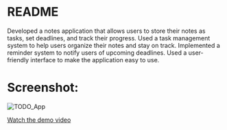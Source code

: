 # README

Developed a notes application that allows users to store their notes as tasks, set deadlines, and track their progress.
Used a task management system to help users organize their notes and stay on track.
Implemented a reminder system to notify users of upcoming deadlines.
Used a user-friendly interface to make the application easy to use.

# Screenshot:

![TODO_App](https://user-images.githubusercontent.com/84459939/189492563-a9be39f7-04c9-46cd-bed2-e2d97e00f375.png)

[Watch the demo video](https://github.com/user-attachments/assets/c6e82d18-4acc-482a-849f-7935b2eeeb3c)

